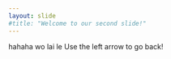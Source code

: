 ```yaml
---
layout: slide
#title: "Welcome to our second slide!"
---
```

hahaha wo lai le
Use the left arrow to go back!

